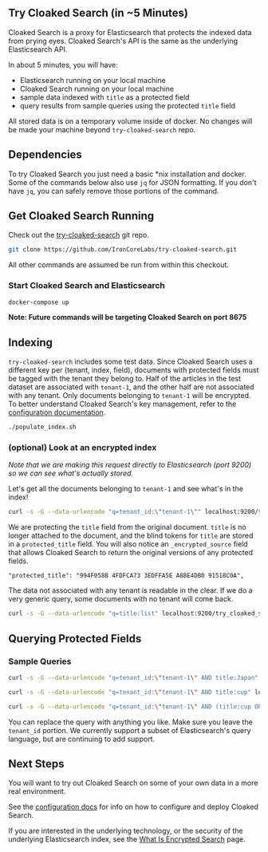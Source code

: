 ## Try Cloaked Search (in ~5 Minutes)

Cloaked Search is a proxy for Elasticsearch that protects the indexed data from prying eyes. Cloaked Search's API is the same as the underlying Elasticsearch API.

In about 5 minutes, you will have:
* Elasticsearch running on your local machine
* Cloaked Search running on your local machine
* sample data indexed with `title` as a protected field
* query results from sample queries using the protected `title` field

All stored data is on a temporary volume inside of docker. No changes will be made your machine beyond `try-cloaked-search` repo.

## Dependencies

To try Cloaked Search you just need a basic *nix installation and docker. Some of the commands below also use `jq` for JSON formatting. If you don't have `jq`, you can safely remove those portions of the command.

## Get Cloaked Search Running

Check out the [try-cloaked-search](https://github.com/IronCoreLabs/try-cloaked-search) git repo.

```bash
git clone https://github.com/IronCoreLabs/try-cloaked-search.git
```

All other commands are assumed be run from within this checkout.

### Start Cloaked Search and Elasticsearch

```bash
docker-compose up
```

**Note: Future commands will be targeting Cloaked Search on port 8675**

## Indexing

`try-cloaked-search` includes some test data. Since Cloaked Search uses a different key per (tenant, index, field), documents with protected fields must be tagged with the tenant they belong to. Half of the articles in the test dataset are associated with `tenant-1`, and the other half are not associated with any tenant. Only documents belonging to `tenant-1` will be encrypted. To better understand Cloaked Search's key management, refer to the [configuration documentation](/docs/saas-shield/cloaked-search/configuration).

```bash
./populate_index.sh
```

### (optional) Look at an encrypted index

_Note that we are making this request directly to Elasticsearch (port 9200) so we can see what's actually stored._

Let's get all the documents belonging to `tenant-1` and see what's in the index!

```bash
curl -s -G --data-urlencode "q=tenant_id:\"tenant-1\"" localhost:9200/try_cloaked_search/_search | jq
```

We are protecting the `title` field from the original document. `title` is no longer attached to the document, and the blind tokens for `title` are stored in a `protected_title` field. You will also notice an `_encrypted_source` field that allows Cloaked Search to return the original versions of any protected fields.

```
"protected_title": "994F058B 4FDFCA73 3EDFFA5E A8BE4DB0 91518C0A",
```

The data not associated with any tenant is readable in the clear. If we do a very generic query, some documents with no tenant will come back.

```bash
curl -s -G --data-urlencode "q=title:list" localhost:9200/try_cloaked_search/_search | jq
```

## Querying Protected Fields

### Sample Queries

```bash
curl -s -G --data-urlencode "q=tenant_id:\"tenant-1\" AND title:Japan" localhost:8675/try_cloaked_search/_search | jq
```

```bash
curl -s -G --data-urlencode "q=tenant_id:\"tenant-1\" AND title:cup" localhost:8675/try_cloaked_search/_search | jq
```

```bash
curl -s -G --data-urlencode "q=tenant_id:\"tenant-1\" AND (title:cup OR title:Japan)" localhost:8675/try_cloaked_search/_search | jq
```

You can replace the query with anything you like. Make sure you leave the `tenant_id` portion.
We currently support a subset of Elasticsearch's query language, but are continuing to add support. 

## Next Steps
You will want to try out Cloaked Search on some of your own data in a more real environment.

See the [configuration docs](/docs/saas-shield/cloaked-search/configuration) for info on how to configure and deploy Cloaked Search.

If you are interested in the underlying technology, or the security of the underlying Elasticsearch index, see the [What Is Encrypted Search](../what-is-encrypted-search/) page.

